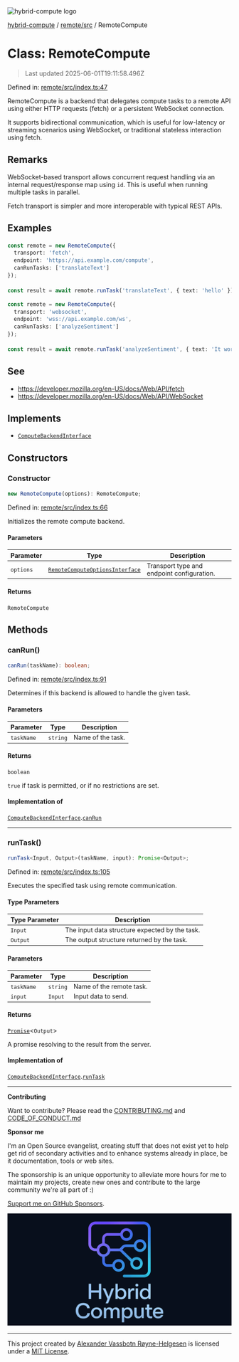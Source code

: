 <div><img alt="hybrid-compute logo" src="https://raw.githubusercontent.com/phun-ky/hybrid-compute/main/public/logo-hybrid-compute-horizontal-colored-package.svg?raw=true" style="max-height:32px;"/></div>

[hybrid-compute](../../../README.md) / [remote/src](../README.md) /
RemoteCompute

# Class: RemoteCompute

> Last updated 2025-06-01T19:11:58.496Z

Defined in:
[remote/src/index.ts:47](https://github.com/phun-ky/hybrid-compute/blob/main/packages/remote/src/index.ts#L47)

RemoteCompute is a backend that delegates compute tasks to a remote API using
either HTTP requests (fetch) or a persistent WebSocket connection.

It supports bidirectional communication, which is useful for low-latency or
streaming scenarios using WebSocket, or traditional stateless interaction using
fetch.

## Remarks

WebSocket-based transport allows concurrent request handling via an internal
request/response map using `id`. This is useful when running multiple tasks in
parallel.

Fetch transport is simpler and more interoperable with typical REST APIs.

## Examples

```ts
const remote = new RemoteCompute({
  transport: 'fetch',
  endpoint: 'https://api.example.com/compute',
  canRunTasks: ['translateText']
});

const result = await remote.runTask('translateText', { text: 'hello' });
```

```ts
const remote = new RemoteCompute({
  transport: 'websocket',
  endpoint: 'wss://api.example.com/ws',
  canRunTasks: ['analyzeSentiment']
});

const result = await remote.runTask('analyzeSentiment', { text: 'It works!' });
```

## See

- https://developer.mozilla.org/en-US/docs/Web/API/fetch
- https://developer.mozilla.org/en-US/docs/Web/API/WebSocket

## Implements

- [`ComputeBackendInterface`](../../../core/src/types/interfaces/ComputeBackendInterface.md)

## Constructors

### Constructor

```ts
new RemoteCompute(options): RemoteCompute;
```

Defined in:
[remote/src/index.ts:66](https://github.com/phun-ky/hybrid-compute/blob/main/packages/remote/src/index.ts#L66)

Initializes the remote compute backend.

#### Parameters

| Parameter | Type                                                                                    | Description                                |
| --------- | --------------------------------------------------------------------------------------- | ------------------------------------------ |
| `options` | [`RemoteComputeOptionsInterface`](../types/interfaces/RemoteComputeOptionsInterface.md) | Transport type and endpoint configuration. |

#### Returns

`RemoteCompute`

## Methods

### canRun()

```ts
canRun(taskName): boolean;
```

Defined in:
[remote/src/index.ts:91](https://github.com/phun-ky/hybrid-compute/blob/main/packages/remote/src/index.ts#L91)

Determines if this backend is allowed to handle the given task.

#### Parameters

| Parameter  | Type     | Description       |
| ---------- | -------- | ----------------- |
| `taskName` | `string` | Name of the task. |

#### Returns

`boolean`

`true` if task is permitted, or if no restrictions are set.

#### Implementation of

[`ComputeBackendInterface`](../../../core/src/types/interfaces/ComputeBackendInterface.md).[`canRun`](../../../core/src/types/interfaces/ComputeBackendInterface.md#canrun)

---

### runTask()

```ts
runTask<Input, Output>(taskName, input): Promise<Output>;
```

Defined in:
[remote/src/index.ts:105](https://github.com/phun-ky/hybrid-compute/blob/main/packages/remote/src/index.ts#L105)

Executes the specified task using remote communication.

#### Type Parameters

| Type Parameter | Description                                    |
| -------------- | ---------------------------------------------- |
| `Input`        | The input data structure expected by the task. |
| `Output`       | The output structure returned by the task.     |

#### Parameters

| Parameter  | Type     | Description              |
| ---------- | -------- | ------------------------ |
| `taskName` | `string` | Name of the remote task. |
| `input`    | `Input`  | Input data to send.      |

#### Returns

[`Promise`](https://developer.mozilla.org/docs/Web/JavaScript/Reference/Global_Objects/Promise)<`Output`>

A promise resolving to the result from the server.

#### Implementation of

[`ComputeBackendInterface`](../../../core/src/types/interfaces/ComputeBackendInterface.md).[`runTask`](../../../core/src/types/interfaces/ComputeBackendInterface.md#runtask)

---

**Contributing**

Want to contribute? Please read the
[CONTRIBUTING.md](https://github.com/phun-ky/hybrid-compute/blob/main/CONTRIBUTING.md)
and
[CODE_OF_CONDUCT.md](https://github.com/phun-ky/hybrid-compute/blob/main/CODE_OF_CONDUCT.md)

**Sponsor me**

I'm an Open Source evangelist, creating stuff that does not exist yet to help
get rid of secondary activities and to enhance systems already in place, be it
documentation, tools or web sites.

The sponsorship is an unique opportunity to alleviate more hours for me to
maintain my projects, create new ones and contribute to the large community
we're all part of :)

[Support me on GitHub Sponsors](https://github.com/sponsors/phun-ky).

![@hybrid-compute banner with logo and text](https://github.com/phun-ky/hybrid-compute/blob/main/public/logo-banner.png?raw=true)

---

This project created by [Alexander Vassbotn Røyne-Helgesen](http://phun-ky.net)
is licensed under a [MIT License](https://choosealicense.com/licenses/mit/).
